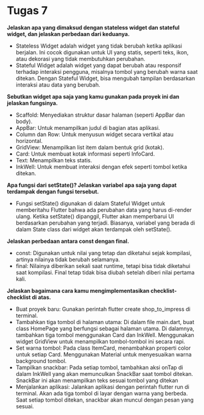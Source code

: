 # Tugas 7

**Jelaskan apa yang dimaksud dengan stateless widget dan stateful widget, dan jelaskan perbedaan dari keduanya.**
- Stateless Widget adalah widget yang tidak berubah ketika aplikasi berjalan. Ini cocok digunakan untuk UI yang statis, seperti teks, ikon, atau dekorasi yang tidak membutuhkan perubahan.
- Stateful Widget adalah widget yang dapat berubah atau responsif terhadap interaksi pengguna, misalnya tombol yang berubah warna saat ditekan. Dengan Stateful Widget, bisa mengubah tampilan berdasarkan interaksi atau data yang berubah.

**Sebutkan widget apa saja yang kamu gunakan pada proyek ini dan jelaskan fungsinya.**
- Scaffold: Menyediakan struktur dasar halaman (seperti AppBar dan body).
- AppBar: Untuk menampilkan judul di bagian atas aplikasi.
- Column dan Row: Untuk menyusun widget secara vertikal atau horizontal.
- GridView: Menampilkan list item dalam bentuk grid (kotak).
- Card: Untuk membuat kotak informasi seperti InfoCard.
- Text: Menampilkan teks statis.
- InkWell: Untuk membuat interaksi dengan efek seperti tombol ketika ditekan.

**Apa fungsi dari setState()? Jelaskan variabel apa saja yang dapat terdampak dengan fungsi tersebut.**
- Fungsi setState() digunakan di dalam Stateful Widget untuk memberitahu Flutter bahwa ada perubahan data yang harus di-render ulang. Ketika setState() dipanggil, Flutter akan memperbarui UI berdasarkan perubahan yang terjadi. Biasanya, variabel yang berada di dalam State class dari widget akan terdampak oleh setState().

**Jelaskan perbedaan antara const dengan final.**
- const: Digunakan untuk nilai yang tetap dan diketahui sejak kompilasi, artinya nilainya tidak berubah selamanya.
- final: Nilainya diberikan sekali saat runtime, tetapi bisa tidak diketahui saat kompilasi. Final tetap tidak bisa diubah setelah diberi nilai pertama kali.

**Jelaskan bagaimana cara kamu mengimplementasikan checklist-checklist di atas.**
- Buat proyek baru: Gunakan perintah flutter create shop_to_impress di terminal.
- Tambahkan tiga tombol di halaman utama: Di dalam file main.dart, buat class HomePage yang berfungsi sebagai halaman utama. Di dalamnya, tambahkan tiga tombol menggunakan Card dan InkWell. Menggunakan widget GridView untuk menampilkan tombol-tombol ini secara rapi.
- Set warna tombol: Pada class ItemCard, menambahkan properti color untuk setiap Card. Menggunakan Material untuk menyesuaikan warna background tombol.
- Tampilkan snackbar: Pada setiap tombol, tambahkan aksi onTap di dalam InkWell yang akan memunculkan SnackBar saat tombol ditekan. SnackBar ini akan menampilkan teks sesuai tombol yang ditekan
- Menjalankan aplikasi: Jalankan aplikasi dengan perintah flutter run di terminal. Akan ada tiga tombol di layar dengan warna yang berbeda. Saat setiap tombol ditekan, snackbar akan muncul dengan pesan yang sesuai.
